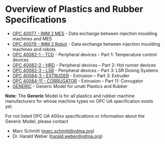 # Overview of Plastics and Rubber Specifications

- [OPC 40077 - IMM 2 MES](pr40077.md) - Data exchange between injection
moulding machines and MES
- [OPC 40079 - IMM 2 Robot](pr40079.md) - Data exchange between injection moulding machines and robots
- [OPC 40082-1 - TCD](pr40082-1.md) - Peripheral devices – Part 1: Temperature control devices
- [OPC 40082-2 - HRD](pr40082-2.md) - Peripheral devices – Part 2: Hot runner devices
- [OPC 40082-3 - LSR](pr40082-3.md) - Peripheral devices – Part 3: LSR Dosing Systems
- [OPC 40084-3 - EXTRUDER](pr40084-3.md) - Extrusion – Part 3: Extruder
- [OPC 40084-11 - CORRUGATOR](pr40084-11.md) - Extrusion – Part 11: Corrugator
- [GENERIC](prgeneric.md) - Generic Model for umati Plastics and Rubber

**Note:** The **Generic** Model is for all plastics and rubber machine manufacturers for whose machine types no OPC UA specification exists yet.

For not listed OPC UA 400xx specifications or information about the Generic Model, please contact

- Marc Schmitt (marc.schmitt@vdma.org)
- Dr. Harald Weber (harald.weber@vdma.org)
